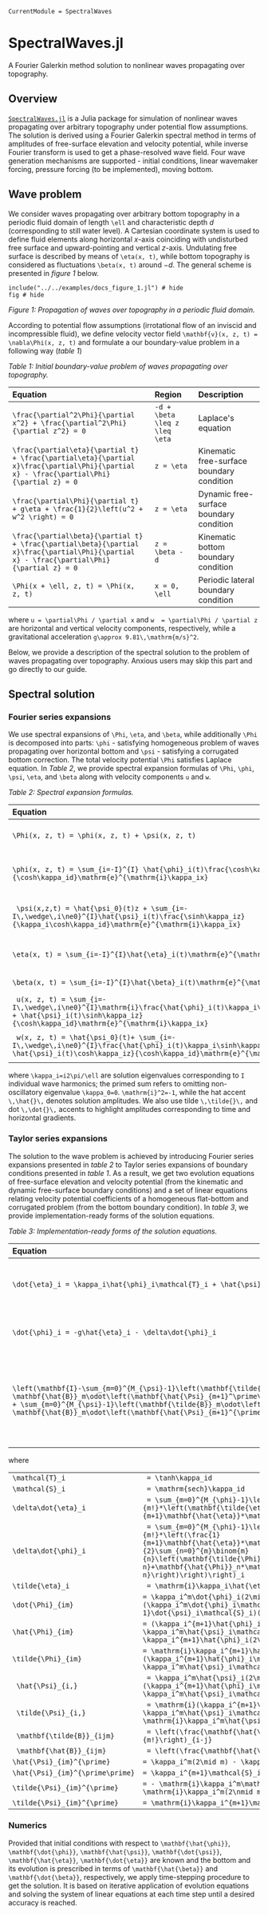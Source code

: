 ```@meta
CurrentModule = SpectralWaves
```

# SpectralWaves.jl

A Fourier Galerkin method solution to nonlinear waves propagating over topography.

## Overview

[`SpectralWaves.jl`](https://github.com/mcpaprota/SpectralWaves.jl) is a Julia package for simulation of nonlinear waves propagating over arbitrary topography under potential flow assumptions. The solution is derived using a Fourier Galerkin spectral method in terms of amplitudes of free-surface elevation and velocity potential, while inverse Fourier transform is used to get a phase-resolved wave field. Four wave generation mechanisms are supported - initial conditions, linear wavemaker forcing, pressure forcing (to be implemented), moving bottom.

## Wave problem

We consider waves propagating over arbitrary bottom topography in a periodic fluid domain of length ``\ell`` and characteristic depth $d$ (corresponding to still water level). A Cartesian coordinate system is used to define fluid elements along horizontal $x$-axis coinciding with undisturbed free surface and upward-pointing and vertical $z$-axis. Undulating free surface is described by means of ``\eta(x, t)``, while bottom topography is considered as fluctuations ``\beta(x, t)`` around $-d$. The general scheme is presented in _figure 1_ below.

```@example
include("../../examples/docs_figure_1.jl") # hide
fig # hide
```
_Figure 1: Propagation of waves over topography in a periodic fluid domain._

According to potential flow assumptions (irrotational flow of an inviscid and incompressible fluid), we define velocity vector field ``\mathbf{v}(x, z, t) = \nabla\Phi(x, z, t)`` and formulate a our boundary-value problem in a following way (_table 1_)

_Table 1: Initial boundary-value problem of waves propagating over topography._

| Equation | Region | Description |
|:--------|:------|:-----------|
| `` \frac{\partial^2\Phi}{\partial x^2} + \frac{\partial^2\Phi}{\partial z^2} = 0 `` | `` -d + \beta \leq z \leq \eta `` | Laplace's equation |
| `` \frac{\partial\eta}{\partial t} + \frac{\partial\eta}{\partial x}\frac{\partial\Phi}{\partial x} - \frac{\partial\Phi}{\partial z} = 0 `` | `` z = \eta `` | Kinematic free-surface boundary condition |
| `` \frac{\partial\Phi}{\partial t} + g\eta + \frac{1}{2}\left(u^2 + w^2 \right) = 0 `` | `` z = \eta `` | Dynamic free-surface boundary condition |
| `` \frac{\partial\beta}{\partial t} + \frac{\partial\beta}{\partial x}\frac{\partial\Phi}{\partial x} - \frac{\partial\Phi}{\partial z} = 0 `` | `` z = \beta - d `` | Kinematic bottom boundary condition |
| `` \Phi(x + \ell, z, t) = \Phi(x, z, t) `` | `` x = 0, \ell `` | Periodic lateral boundary condition |

where ``u = \partial\Phi / \partial x`` and ``w  = \partial\Phi / \partial z`` are horizontal and vertical velocity components, respectively, while a gravitational acceleration ``g\approx 9.81\,\mathrm{m/s}^2``. 

Below, we provide a description of the spectral solution to the problem of waves propagating over topography. Anxious users may skip this part and go directly to our guide.

## Spectral solution

### Fourier series expansions

We use spectral expansions of ``\Phi``, ``\eta``, and ``\beta``, while additionally ``\Phi`` is decomposed into parts: ``\phi`` - satisfying homogeneous problem of waves propagating over horizontal bottom and ``\psi`` - satisfying a corrugated bottom correction. The total velocity potential ``\Phi`` satisfies Laplace equation. In _Table 2_, we provide spectral expansion formulas of ``\Phi``, ``\phi``, ``\psi``, ``\eta``, and ``\beta`` along with velocity components ``u`` and ``w``.

_Table 2: Spectral expansion formulas._

| Equation | Description |
|:---------|:------------|
| ``\Phi(x, z, t) = \phi(x, z, t) + \psi(x, z, t)`` | Total velocity potential |
| ``\phi(x, z, t) = \sum_{i=-I}^{I} \hat{\phi}_i(t)\frac{\cosh\kappa_i(z+d)}{\cosh\kappa_id}\mathrm{e}^{\mathrm{i}\kappa_ix}`` | Flat-bottom velocity potential |
| `` \psi(x,z,t) = \hat{\psi_0}(t)z + \sum_{i=-I\,\wedge\,i\ne0}^{I}\hat{\psi}_i(t)\frac{\sinh\kappa_iz}{\kappa_i\cosh\kappa_id}\mathrm{e}^{\mathrm{i}\kappa_ix}`` | Corrugated bottom velocity potential |
| `` \eta(x, t) = \sum_{i=-I}^{I}\hat{\eta}_i(t)\mathrm{e}^{\mathrm{i}\kappa_ix} `` | Free-surface elevation |
| `` \beta(x, t) = \sum_{i=-I}^{I}\hat{\beta}_i(t)\mathrm{e}^{\mathrm{i}\kappa_ix} `` | Bottom topography |
| `` u(x, z, t) = \sum_{i=-I\,\wedge\,i\ne0}^{I}\mathrm{i}\frac{\hat{\phi}_i(t)\kappa_i\cosh\kappa_i(z+d) + \hat{\psi}_i(t)\sinh\kappa_iz}{\cosh\kappa_id}\mathrm{e}^{\mathrm{i}\kappa_ix}`` | Horizontal velocity component|
| `` w(x, z, t) = \hat{\psi_0}(t)+ \sum_{i=-I\,\wedge\,i\ne0}^{I}\frac{\hat{\phi}_i(t)\kappa_i\sinh\kappa_i(z+d) + \hat{\psi}_i(t)\cosh\kappa_iz}{\cosh\kappa_id}\mathrm{e}^{\mathrm{i}\kappa_ix}`` | Vertical velocity component|

where ``\kappa_i=i2\pi/\ell`` are solution eigenvalues corresponding to ``I`` individual wave harmonics; the primed sum refers to omitting non-oscillatory eigenvalue ``\kappa_0=0``. ``\mathrm{i}^2=-1``, while the hat accent ``\,\hat{}\,`` denotes solution amplitudes. We also use tilde ``\,\tilde{}\,`` and dot ``\,\dot{}\,`` accents to highlight amplitudes corresponding to time and horizontal gradients.

### Taylor series expansions

The solution to the wave problem is achieved by introducing Fourier series expansions presented in _table 2_ to Taylor series expansions of boundary conditions presented in _table 1_. As a result, we get two evolution equations of free-surface elevation and velocity potential (from the kinematic and dynamic free-surface boundary conditions) and a set of linear equations relating velocity potential coefficients of a homogeneous flat-bottom and corrugated problem (from the bottom boundary condition). In _table 3_, we provide implementation-ready forms of the solution equations.

_Table 3: Implementation-ready forms of the solution equations._

| Equation | Description |
|:---------|:------------|
| `` \dot{\eta}_i = \kappa_i\hat{\phi}_i\mathcal{T}_i + \hat{\psi}_i\mathcal{S} - \delta\dot{\eta}_i `` | Evolution equation for free-surface elevation |
| `` \dot{\phi}_i = -g\hat{\eta}_i - \delta\dot{\phi}_i `` | Evolution equation for velocity potential |
|`` \left(\mathbf{I}-\sum_{m=0}^{M_{\psi}-1}\left(\mathbf{\tilde{B}}_m\odot\left(\mathbf{\tilde{\Psi}_m^\prime\otimes\mathbf{1}}\right)-\mathbf{\hat{B}}_m\odot\left(\mathbf{\hat{\Psi}_{m+1}^\prime\otimes\mathbf{1}}\right)\right)\right)\cdot\mathbf{\hat{\psi}}=\mathbf{\dot{\beta}} + \sum_{m=0}^{M_{\psi}-1}\left(\mathbf{\tilde{B}}_m\odot\left(\mathbf{\tilde{\Psi}_m^{\prime\prime}\otimes\mathbf{1}}\right)-\mathbf{\hat{B}}_m\odot\left(\mathbf{\hat{\Psi}_{m+1}^{\prime\prime}\otimes\mathbf{1}}\right)\right)\cdot\mathbf{\hat{\phi}} ``|System of linear equations relating bottom and flat-bed velocity potential coefficients|

where

|  |  |
|:--|:--|
|``\mathcal{T}_i``|`` = \tanh\kappa_id``|
|``\mathcal{S}_i``|`` = \mathrm{sech}\kappa_id``|
|``\delta\dot{\eta}_i``|`` = \sum_{m=0}^{M_{\phi}-1}\left(\frac{\mathbf{\hat{\eta}}^{*m}}{m!}*\left(\mathbf{\tilde{\eta}}*\mathbf{\tilde{\Phi}}_m-\frac{1}{m+1}\mathbf{\hat{\eta}}*\mathbf{\hat{\Phi}}_{m+1}\right)\right)_i``| 
|``\delta\dot{\phi}_i``|`` = \sum_{m=0}^{M_{\phi}-1}\left(\frac{\mathbf{\hat{\eta}}^{*m}}{m!}*\left(\frac{1}{m+1}\mathbf{\hat{\eta}}*\mathbf{\dot{\Phi}}_{m+1}+\frac{1}{2}\sum_{n=0}^{m}\binom{m}{n}\left(\mathbf{\tilde{\Phi}}_n*\mathbf{\tilde{\Phi}}_{m-n}+\mathbf{\hat{\Phi}}_n*\mathbf{\hat{\Phi}}_{m-n}\right)\right)\right)_i``|
|``\tilde{\eta}_i``|`` = \mathrm{i}\kappa_i\hat{\eta}``|
|``\dot{\Phi}_{im}``|``= \kappa_i^m\dot{\phi}_i(2\mid m) + (\kappa_i^m\dot{\phi}_i\mathcal{T}_i + \kappa_i^{m-1}\dot{\psi}_i\mathcal{S}_i)(2\nmid m)``|
|``\hat{\Phi}_{im}``|``= (\kappa_i^{m+1}\hat{\phi}_i\mathcal{T}_i + \kappa_i^m\hat{\psi}_i\mathcal{S}_i)(2\mid m) + \kappa_i^{m+1}\hat{\phi}_i(2\nmid m)``|
|``\tilde{\Phi}_{im}``|``= \mathrm{i}\kappa_i^{m+1}\hat{\phi}_i(2\mid m) + \mathrm{i}(\kappa_i^{m+1}\hat{\phi}_i\mathcal{T}_i + \kappa_i^m\hat{\psi}_i\mathcal{S}_i)(2\nmid m)``|
|`` \hat{\Psi}_{i,}``|`` = \kappa_i^m\hat{\psi}_i(2\mid m) + (\kappa_i^{m+1}\hat{\phi}_i\mathcal{S}_i - \kappa_i^m\hat{\psi}_i\mathcal{T}_i)(2\nmid m)``|
|`` \tilde{\Psi}_{i,}``|`` = \mathrm{i}(\kappa_i^{m+1}\hat{\phi}_i\mathcal{S}_i - \kappa_i^m\hat{\psi}_i\mathcal{T}_i)(2\mid m) + \mathrm{i}\kappa_i^m\hat{\psi}_i(2\nmid m)``|
|`` \mathbf{\tilde{B}}_{ijm}``|`` = \left(\frac{\mathbf{\hat{\beta}}^{*m}*\mathbf{\tilde{\beta}}}{m!}\right)_{i-j}``|
|`` \mathbf{\hat{B}}_{ijm}``|`` = \left(\frac{\mathbf{\hat{\beta}}^{*(m+1)}}{(m+1)!}\right)_{i-j}``|
|``\hat{\Psi}_{im}^{\prime}``|`` = \kappa_i^m(2\mid m) - \kappa_i^m\mathcal{T}_i(2\nmid m) ``|
|``\hat{\Psi}_{im}^{\prime\prime}``|`` = \kappa_i^{m+1}\mathcal{S}_i(2\nmid m) ``|
|``\tilde{\Psi}_{im}^{\prime}``|`` = - \mathrm{i}\kappa_i^m\mathcal{T}_i(2\mid m) + \mathrm{i}\kappa_i^m(2\nmid m) ``|
|``\tilde{\Psi}_{im}^{\prime}``|`` = \mathrm{i}\kappa_i^{m+1}\mathcal{S}_i(2\mid m) ``|

### Numerics

Provided that initial conditions with respect to ``\mathbf{\hat{\phi}}``, ``\mathbf{\dot{\phi}}``, ``\mathbf{\hat{\psi}}``, ``\mathbf{\dot{\psi}}``, ``\mathbf{\hat{\eta}}``, ``\mathbf{\dot{\eta}}`` are known and the bottom and its evolution is prescribed in terms of ``\mathbf{\hat{\beta}}`` and ``\mathbf{\dot{\beta}}``, respectively, we apply time-stepping procedure to get the solution. It is based on iterative application of evolution equations and solving the system of linear equations at each time step until a desired accuracy is reached.
